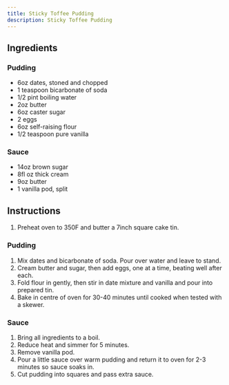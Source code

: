 ```yaml
---
title: Sticky Toffee Pudding
description: Sticky Toffee Pudding
---
```


## Ingredients
### Pudding
* 6oz dates, stoned and chopped
* 1 teaspoon bicarbonate of soda
* 1/2 pint boiling water
* 2oz butter
* 6oz caster sugar
* 2 eggs
* 6oz self-raising flour
* 1/2 teaspoon pure vanilla
### Sauce
* 14oz brown sugar
* 8fl oz thick cream
* 9oz butter
* 1 vanilla pod, split

## Instructions
1. Preheat oven to 350F and butter a 7inch square cake tin.
### Pudding
1. Mix dates and bicarbonate of soda. Pour over water and leave to stand.
1. Cream butter and sugar, then add eggs, one at a time, beating well after each.
1. Fold flour in gently, then stir in date mixture and vanilla and pour into prepared tin.
1. Bake in centre of oven for 30-40 minutes until cooked when tested with a skewer.
### Sauce
1. Bring all ingredients to a boil.
1. Reduce heat and simmer for 5 minutes.
1. Remove vanilla pod.
1. Pour a little sauce over warm pudding and return it to oven for 2-3 minutes so sauce soaks in.
1. Cut pudding into squares and pass extra sauce.